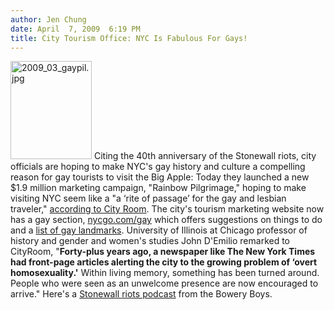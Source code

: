 ```yaml
---
author: Jen Chung
date: April  7, 2009  6:19 PM
title: City Tourism Office: NYC Is Fabulous For Gays!
---
```


<p><span class="mt-enclosure mt-enclosure-image" style="display: inline;"> <img alt="2009_03_gaypil.jpg" src="https://web.archive.org/web/20111212013418im_/http://gothamist.com/attachments/jen/2009_03_gaypil.jpg" width="130" height="157" class="image-right"> </span>Citing the 40th anniversary of the Stonewall riots, city officials are hoping to make NYC&apos;s gay history and culture a compelling reason for gay tourists to visit the Big Apple: Today they launched a new $1.9 million marketing campaign, &quot;Rainbow Pilgrimage,&quot; hoping to make visiting NYC seem like a &quot;a &#x2018;rite of passage&#x2019; for the gay and lesbian traveler,&quot; <a href="https://web.archive.org/web/20111212013418/http://cityroom.blogs.nytimes.com/2009/04/07/from-stonewall-riots-to-rainbow-pilgrimage/">according to City Room</a>.  The city&apos;s tourism marketing website now has a gay section, <a href="https://web.archive.org/web/20111212013418/http://nycgo.com/gay">nycgo.com/gay</a> which offers suggestions on things to do and a <a href="https://web.archive.org/web/20111212013418/http://nycgo.com/?event=view.article&amp;id=154268">list of gay landmarks</a>.  University of Illinois at Chicago professor of history and gender and women&apos;s studies John D&apos;Emilio remarked to CityRoom, &quot;<strong>Forty-plus years ago, a newspaper like The New York Times had front-page articles alerting the city to the growing problem of &#x2018;overt homosexuality.&apos;</strong> Within living memory, something has been turned around. People who were seen as an unwelcome presence are now encouraged to arrive.&quot;  Here&apos;s a <a href="https://web.archive.org/web/20111212013418/http://theboweryboys.blogspot.com/2008/05/podcast-stonewall-riots.html">Stonewall riots podcast</a> from the Bowery Boys.</p>
